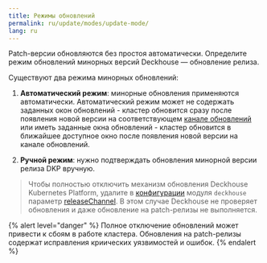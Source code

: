 ```yaml
---
title: Режимы обновлений
permalink: ru/update/modes/update-mode/
lang: ru
---
```


Patch-версии обновляются без простоя автоматически. Определите режим обновлений минорных версий Deckhouse — обновление релиза.

Существуют два режима минорных обновлений:

1. **Автоматический режим**: минорные обновления применяются автоматически. Автоматический режим может не содержать заданных окон обновлений - кластер обновится сразу после появления новой версии на соответствующем [канале обновлений](https://deckhouse.ru/documentation/deckhouse-release-channels.html) или иметь заданные окна обновлений - кластер обновится в ближайшее доступное окно после появления новой версии на канале обновлений.

2. **Ручной режим**: нужно подтверждать обновления минорной версии релиза DKP вручную.

> Чтобы полностью отключить механизм обновления Deckhouse Kubernetes Platform, удалите в [конфигурации](modules/002-deckhouse/configuration.html) модуля `deckhouse` параметр [releaseChannel](modules/002-deckhouse/configuration.html#parameters-releasechannel). В этом случае Deckhouse не проверяет обновления и даже обновление на patch-релизы не выполняется.

{% alert level="danger" %}
Полное отключение обновлений может привести к сбоям в работе кластера. Обновления на patch-релизы содержат исправления криических уязвимостей и ошибок.
{% endalert %}
